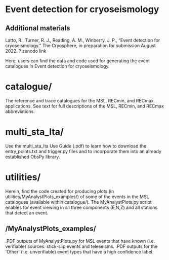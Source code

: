 # Event detection for cryoseismology
## Additional materials
Latto, R., Turner, R. J., Reading, A. M., Winberry, J. P., “Event detection for cryoseismology.” The Cryosphere, in preparation for submission August 2022.
? zenodo link

Here, users can find the data and code used for generating the event catalogues in Event detection for cryoseismology.

# catalogue/
The reference and trace catalogues for the MSL, RECmin, and RECmax applications. See text for full descriptions of the MSL, RECmin, and RECmax abbreviations.

# multi_sta_lta/
Use the multi_sta_lta Use Guide (.pdf) to learn how to download the entry_points.txt and trigger.py files and to incorporate them into an already established ObsPy library.

# utilities/
Herein, find the code created for producing plots (in utilities/MyAnalystPlots_examples/) of some of the events in the MSL catalogues (available within catalogue/). The MyAnalystPlots.py script enables for event viewing in all three components (E,N,Z) and all stations that detect an event. 

## /MyAnalystPlots_examples/
.PDF outputs of MyAnalystPlots.py for MSL events that have known (i.e. verifiable) sources: stick-slip events and teleseisms. .PDF outputs for the 'Other' (i.e. unverifiable) event types that have a high confidence label.
